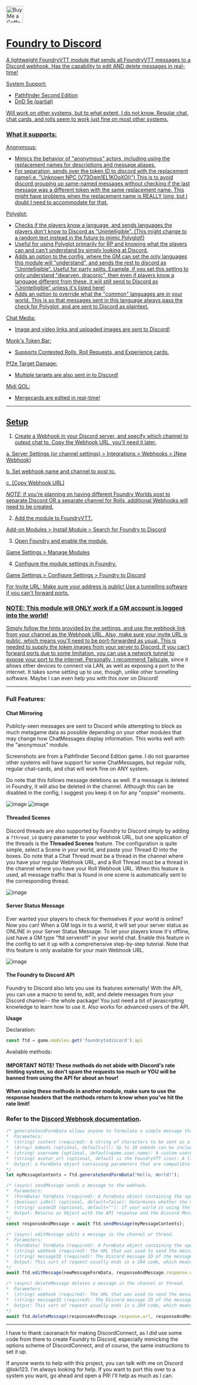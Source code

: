<a href='https://ko-fi.com/loki123' target='_blank'><img height='35' style='border:0px;height:46px;' src='https://az743702.vo.msecnd.net/cdn/kofi3.png?v=0' border='0' alt='Buy Me a Coffee at ko-fi.com' />


# Foundry to Discord

A lightweight FoundryVTT module that sends all FoundryVTT messages to a Discord webhook.
Has the capability to edit AND delete messages in real-time!

System Support:
- Pathfinder Second Edition
- DnD 5e (partial)

Will work on other systems, but to what extent, I do not know. Regular chat, chat cards, and rolls seem to work just fine on most other systems.

### What it supports:

Anonymous:

- Mimics the behavior of "anonymous" actors, including using the replacement names for descriptions and message aliases.
- For separation, sends over the token ID to discord with the replacement name(i.e. "Unknown NPC (V73Oqm1EL1KOoXOl)") This is to avoid discord grouping up same-named messages without checking if the last message was a different token with the same replacement name. This might have problems when the replacement name is REALLY long, but I doubt I need to accommodate for that.

Polyglot:

- Checks if the players know a language, and sends languages the players don't know to Discord as "Unintelligible". (This might change to a random text instead in the future to mimic Polyglot!)
- Useful for using Polyglot primarily for RP and knowing what the players can and can't understand by simply looking at Discord.
- Adds an option to the config, where the GM can set the only languages this module will "understand", and sends the rest to discord as "Unintelligible". Useful for party splits. Example, if you set this setting to only understand "dwarven, draconic", then even if players know a language different from these, it will still send to Discord as "Unintelligible" unless it's listed here!
- Adds an option to override what the "common" languages are in your world. This is so that messages sent in this language always pass the check for Polyglot, and are sent to Discord as plaintext.

Chat Media:

- Image and video links and uploaded images are sent to Discord!

Monk's Token Bar:

- Supports Contested Rolls, Roll Requests, and Experience cards.

Pf2e Target Damage:

- Multiple targets are also sent in to Discord!

Midi QOL:

- Mergecards are edited in real-time!

------------------------------------

## Setup

 1. Create a Webhook in your Discord server, and specify which channel to output chat to. Copy  the Webhook URL, you'll need it later.
    
  a. Server Settings (or channel settings) > Integrations > Webhooks > [New Webhook]
 
  b. Set webhook name and channel to post to.
 
  c. [Copy Webhook URL]
 
  *NOTE:* if you're planning on having different Foundry Worlds post to separate Discord OR a separate channel for Rolls, additional Webhooks will need to be created.
 
 2. Add the module to FoundryVTT.
    
 Add-on Modules > Install Module > Search for Foundry to Discord
 
 3. Open Foundry and enable the module.
    
 Game Settings > Manage Modules

 4. Configure the module settings in Foundry.
    
 Game Settings > Configure Settings > Foundry to Discord

 For Invite URL: Make sure your address is public! Use a tunnelling software if you can't forward ports.

### NOTE: This module will ONLY work if a GM account is logged into the world!

Simply follow the hints provided by the settings, and use the webhook link from your channel as the Webhook URL. Also, make sure your invite URL is public, which means you'll need to be port-forwarded as usual. This is needed to supply the token images from your server to Discord. If you can't forward ports due to some limitation, you can use a network tunnel to expose your port to the internet. Personally, I recommend [Tailscale](https://www.reddit.com/r/FoundryVTT/comments/15lt40x/easy_public_foundry_vtt_hosting_using_tailscale), since it allows other devices to connect via LAN, as well as exposing a port to the internet. It takes some setting up to use, though, unlike other tunnelling software. Maybe I can even help you with this over on Discord!

--------------------------------------------------

### Full Features:

#### Chat Mirroring

Publicly-seen messages are sent to Discord while attempting to block as much metagame data as possible depending on your other modules that may change how ChatMessages display information. This works well with the "anonymous" module.

Screenshots are from a Pathfinder Second Edition game. I do not guarantee other systems will have support for some ChatMessages, but regular rolls, regular chat-cards, and chat will work fine on ANY system.

Do note that this follows message deletions as well. If a message is deleted in Foundry, it will also be deleted in the channel. Although this can be disabled in the config, I suggest you keep it on for any "oopsie" moments.

![image](https://github.com/therealguy90/foundrytodiscord/assets/100253440/b7eb9ebd-e64d-4f1e-9ffc-5fd85f025a99)
![image](https://github.com/therealguy90/foundrytodiscord/assets/100253440/caaa5350-fdf2-4aeb-a697-41f59551b506)

#### Threaded Scenes

Discord threads are also supported by Foundry to Discord simply by adding a `?thread_id` query parameter to your webhook URL, but one application of the threads is the **Threaded Scenes** feature. The configuration is quite simple, select a Scene in your world, and paste your Thread ID into the boxes. Do note that a Chat Thread must be a thread in the channel where you have your regular Webhook URL, and a Roll Thread must be a thread in the channel where you have your Roll Webhook URL. When this feature is used, all message traffic that is found in one scene is automatically sent to the corresponding thread.

![image](https://github.com/therealguy90/foundrytodiscord/assets/100253440/c11578ba-5e52-4baf-b4ce-e6476cebcc20)

#### Server Status Message

Ever wanted your players to check for themselves if your world is online? Now you can! When a GM logs in to a world, it will set your server status as ONLINE in your Server Status Message. To let your players know it's offline, just have a GM type "ftd serveroff" in your world chat. Enable this feature in the config to set it up with a comprehensive step-by-step tutorial. Note that this feature is only available for your main Webhook URL.

![image](https://github.com/therealguy90/foundrytodiscord/assets/100253440/8a7c5d08-870f-4155-9153-a822f82d0d6c)

#### The Foundry to Discord API

Foundry to Discord also lets you use its features externally! With the API, you can use a macro to send to, edit, and delete messages from your Discord channel-- the whole package! You just need a bit of javascripting knowledge to learn how to use it. Also works for advanced users of the API. 

**Usage**

Declaration:
```javascript
const ftd = game.modules.get('foundrytodiscord').api
```

Available methods:
#### IMPORTANT NOTE! These methods do not abide with Discord's rate limiting system, so don't spam the requests too much or YOU will be banned from using the API for about an hour!
#### When using these methods in another module, make sure to use the response headers that the methods return to know when you've hit the rate limit! 

### Refer to the [Discord Webhook documentation](https://discord.com/developers/docs/resources/webhook).

```javascript
/* generateSendFormData allows anyone to formulate a simple message that can be sent to the webhook without much knowledge of javascript or the Discord API.
*  Parameters:
*  (string) content (required): A string of characters to be sent as a message. If you only want to send an embed, leave this as "".
*  (Array) embeds (optional, default=[]): Up to 10 embeds can be included here. Refer to https://discord.com/developers/docs/resources/webhook for instructions on how to construct an embed.
*  (string) username (optional, default=game.user.name): A custom username for your message. The default is your client username.
*  (string) avatar_url (optional, default is the FoundryVTT icon): A link to a JPG, PNG, or WEBP that can be accessed publicly. This will be used as the avatar of the webhook for that message.
*  Output: a FormData object containing parameters that are compatible with the Discord webhook, and can be used in junction with Foundry to Discord's API sendMessage() method.
*/
let myMessageContents = ftd.generateSendFormData("Hello, World!");
```

```javascript
/* (async) sendMessage sends a message to the webhook.
*  Parameters:
*  (FormData) formData (required): A FormData object containing the specifics of the message being sent.
*  (boolean) isRoll (optional, default=false): Determines whether the message being sent is ending up in the Webhook URL, or the Roll Webhook URL.
*  (string) sceneID (optional, default=""): If your world is using the Threaded Scenes feature, inputting a scene ID here will let the module know where to send it.
*  Output: Returns an Object with the API response and the Discord Message object in the format of { response, message }. These can later be used to edit or delete the message that was sent using editMessage() and deleteMessage() respectively.
*/
const responseAndMessage = await ftd.sendMessage(myMessageContents);
```

```javascript
/* (async) editMessage edits a message in the channel or thread.
*  Parameters:
*  (FormData) formData (required): A FormData object containing the specifics of the message that will replace the contents of the specified message in discord.
*  (string) webhook (required): The URL that was used to send the message. If you used sendMessage(), you can use the url in the response that it returns.
*  (string) messageID (required): The Discord message ID of the message that will be edited.
*  Output: This sort of request usually ends in a 204 code, which means no response body will be in the response, but editMessage() will return a response anyways for headers.
*/
await ftd.editMessage(newMessageFormData, responseAndMessage.response.url, responseAndMessage.message.id);
```

```javascript
/* (async) deleteMessage deletes a message in the channel or thread.
*  Parameters:
*  (string) webhook (required): The URL that was used to send the message. If you used sendMessage(), you can use the url that it returns.
*  (string) messageID (required): The Discord message ID of the message that will be edited.
*  Output: This sort of request usually ends in a 204 code, which means no response body will be in the response, but deleteMessage() will return a response anyways for headers.
*/
await ftd.deleteMessage(responseAndMessage.response.url, responseAndMessage.message.id);
```

--------------------------------------------------

I have to thank caoranach for making DiscordConnect, as I did use some code from there to create Foundry to Discord, especially mimicking the options scheme of DiscordConnect, and of course, the same instructions to set it up.

If anyone wants to help with this project, you can talk with me on Discord @loki123. I'm always looking for help. If you want to port this over to a system you want, go ahead and open a PR! I'll help as much as I can.
